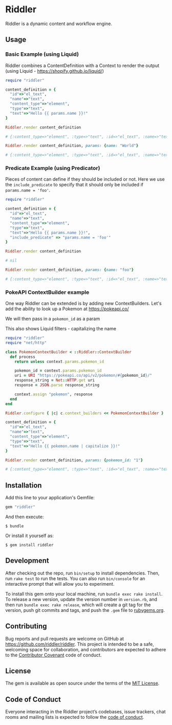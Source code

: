 # Riddler

Riddler is a dynamic content and workflow engine.

## Usage

### Basic Example (using Liquid)

Riddler combines a ContentDefinition with a Context to render the output (using
Liquid - https://shopify.github.io/liquid/)

```ruby
require "riddler"

content_definition = {
  "id"=>"el_text",
  "name"=>"text",
  "content_type"=>"element",
  "type"=>"text",
  "text"=>"Hello {{ params.name }}!"
}

Riddler.render content_definition

# {:content_type=>"element", :type=>"text", :id=>"el_text", :name=>"text", :text=>"Hello !"}

Riddler.render content_definition, params: {name: "World"}

# {:content_type=>"element", :type=>"text", :id=>"el_text", :name=>"text", :text=>"Hello World!"}
```

### Predicate Example (using Predicator)

Pieces of content can define if they should be included or not. Here we use the
`include_predicate` to specify that it should only be included if `params.name = 'foo'`.

```ruby
require "riddler"

content_definition = {
  "id"=>"el_text",
  "name"=>"text",
  "content_type"=>"element",
  "type"=>"text",
  "text"=>"Hello {{ params.name }}!",
  "include_predicate" => "params.name = 'foo'"
}

Riddler.render content_definition

# nil

Riddler.render content_definition, params: {name: "foo"}

# {:content_type=>"element", :type=>"text", :id=>"el_text", :name=>"text", :text=>"Hello foo!"}
```


### PokeAPI ContextBuilder example

One way Riddler can be extended is by adding new ContextBuilders. Let's add the ability to look up a Pokemon at https://pokeapi.co/

We will then pass in a `pokemon_id` as a param

This also shows Liquid filters - capitalizing the name

```ruby
require "riddler"
require "net/http"

class PokemonContextBuilder < ::Riddler::ContextBuilder
  def process
    return unless context.params.pokemon_id

    pokemon_id = context.params.pokemon_id
    uri = URI "https://pokeapi.co/api/v2/pokemon/#{pokemon_id}/"
    response_string = Net::HTTP.get uri
    response = JSON.parse response_string

    context.assign "pokemon", response
  end
end

Riddler.configure { |c| c.context_builders << PokemonContextBuilder }

content_definition = {
  "id"=>"el_text",
  "name"=>"text",
  "content_type"=>"element",
  "type"=>"text",
  "text"=>"Hello {{ pokemon.name | capitalize }}!"
}

Riddler.render content_definition, params: {pokemon_id: "1"}

# {:content_type=>"element", :type=>"text", :id=>"el_text", :name=>"text", :text=>"Hello Bulbasaur!"}
```

## Installation

Add this line to your application's Gemfile:

```ruby
gem "riddler"
```

And then execute:

    $ bundle

Or install it yourself as:

    $ gem install riddler


## Development

After checking out the repo, run `bin/setup` to install dependencies. Then, run `rake test` to run the tests. You can also run `bin/console` for an interactive prompt that will allow you to experiment.

To install this gem onto your local machine, run `bundle exec rake install`. To release a new version, update the version number in `version.rb`, and then run `bundle exec rake release`, which will create a git tag for the version, push git commits and tags, and push the `.gem` file to [rubygems.org](https://rubygems.org).

## Contributing

Bug reports and pull requests are welcome on GitHub at https://github.com/riddler/riddler. This project is intended to be a safe, welcoming space for collaboration, and contributors are expected to adhere to the [Contributor Covenant](http://contributor-covenant.org) code of conduct.

## License

The gem is available as open source under the terms of the [MIT License](https://opensource.org/licenses/MIT).

## Code of Conduct

Everyone interacting in the Riddler project’s codebases, issue trackers, chat rooms and mailing lists is expected to follow the [code of conduct](https://github.com/riddler/riddler/blob/master/CODE_OF_CONDUCT.md).
